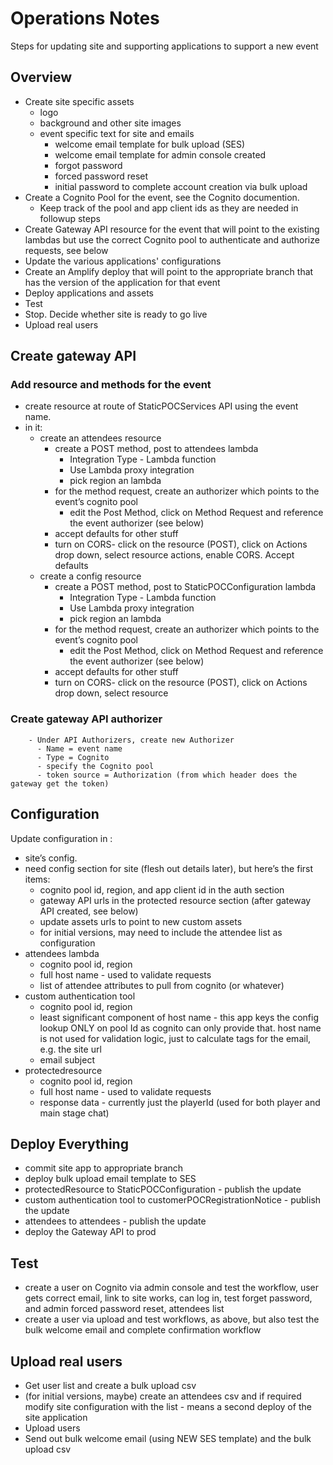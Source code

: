 # Operations Notes

Steps for updating site and supporting applications to support a new event

## Overview

- Create site specific assets
  - logo
  - background and other site images
  - event specific text for site and emails
    - welcome email template for bulk upload (SES)
    - welcome email template for admin console created
    - forgot password
    - forced password reset
    - initial password to complete account creation via bulk upload
- Create a Cognito Pool for the event, see the Cognito documention.
  - Keep track of the pool and app client ids as they are needed in followup steps
- Create Gateway API resource for the event that will point to the existing lambdas but use the correct Cognito pool to authenticate and authorize requests, see below
- Update the various applications' configurations
- Create an Amplify deploy that will point to the appropriate branch that has the version of the application for that event
- Deploy applications and assets
- Test
- Stop. Decide whether site is ready to go live
- Upload real users


## Create gateway API

### Add resource and methods for the event

- create resource at route of StaticPOCServices API using the event name.
- in it:
   - create an attendees resource 
      - create a POST method, post to attendees lambda
        - Integration Type - Lambda function
        - Use Lambda proxy integration
        - pick region an lambda
      - for the method request, create an authorizer which points to the event’s cognito pool
        - edit the Post Method, click on Method Request and reference the event authorizer (see below)
      - accept defaults for other stuff
      - turn on CORS- click on the resource (POST), click on Actions drop down, select resource actions, enable CORS. Accept defaults
   - create a config resource
      - create a POST method, post to StaticPOCConfiguration lambda
        - Integration Type - Lambda function
        - Use Lambda proxy integration
        - pick region an lambda
      - for the method request, create an authorizer which points to the event’s cognito pool
        - edit the Post Method, click on Method Request and reference the event authorizer (see below)
      - accept defaults for other stuff
      - turn on CORS- click on the resource (POST), click on Actions drop down, select resource 
      
### Create gateway API authorizer
        - Under API Authorizers, create new Authorizer
          - Name = event name
          - Type = Cognito
          - specify the Cognito pool
          - token source = Authorization (from which header does the gateway get the token)

## Configuration

Update configuration in :
- site’s config.
 - need config section for site (flesh out details later), but here’s the first items:
   - cognito pool id, region, and app client id in the auth section
   - gateway API urls in the protected resource section (after gateway API created, see below)
   - update assets urls to point to new custom assets 
   - for initial versions, may need to include the attendee list as configuration
- attendees lambda 
  - cognito pool id, region
  - full host name - used to validate requests
  - list of attendee attributes to pull from cognito (or whatever)
- custom authentication tool 
  - cognito pool id, region
  - least significant component of host name - this app keys the config lookup ONLY on pool Id as cognito can only provide that. host name is not used for validation logic, just to calculate tags for the email, e.g. the site url
  - email subject
- protectedresource
  - cognito pool id, region
  - full host name - used to validate requests
  - response data - currently just the playerId (used for both player and main stage chat)

## Deploy Everything 

- commit site app to appropriate branch
- deploy bulk upload email template to SES
- protectedResource to StaticPOCConfiguration - publish the update
- custom authentication tool to customerPOCRegistrationNotice - publish the update
- attendees to attendees - publish the update
- deploy the Gateway API to prod

## Test

- create a user on Cognito via admin console and test the workflow, user gets correct email, link to site works, can log in, test forget password, and admin forced password reset, attendees list
- create a user via upload and test workflows, as above, but also test the bulk welcome email and complete confirmation workflow 


##  Upload real users

- Get user list and create a bulk upload csv
- (for initial versions, maybe) create an attendees csv and if required modify site configuration with the list - means a second deploy of the site application
- Upload users
- Send out bulk welcome email (using NEW SES template) and the bulk upload csv

